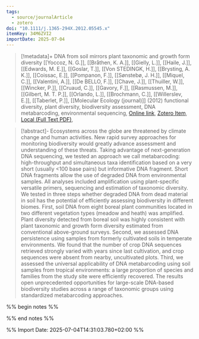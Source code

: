 ```yaml
---
tags:
  - source/journalArticle
  - zotero
doi: "10.1111/j.1365-294X.2012.05545.x"
itemKey: 34M6ZVI2
importDate: 2025-07-04
---
```

>[!metadata]+
> DNA from soil mirrors plant taxonomic and growth form diversity
> [[Yoccoz, N. G.]], [[Bråthen, K. A.]], [[Gielly, L.]], [[Haile, J.]], [[Edwards, M. E.]], [[Goslar, T.]], [[Von STEDINGK, H.]], [[Brysting, A. K.]], [[Coissac, E.]], [[Pompanon, F.]], [[Sønstebø, J. H.]], [[Miquel, C.]], [[Valentini, A.]], [[De BELLO, F.]], [[Chave, J.]], [[Thuiller, W.]], [[Wincker, P.]], [[Cruaud, C.]], [[Gavory, F.]], [[Rasmussen, M.]], [[Gilbert, M. T. P.]], [[Orlando, L.]], [[Brochmann, C.]], [[Willerslev, E.]], [[Taberlet, P.]], 
> [[Molecular Ecology (journal)]] (2012)
> functional diversity, plant diversity, biodiversity assessment, DNA metabarcoding, environmental sequencing, 
> [Online link](https://onlinelibrary.wiley.com/doi/abs/10.1111/j.1365-294X.2012.05545.x), [Zotero Item](zotero://select/library/items/34M6ZVI2), [Local (Full Text PDF)](file://C:/Users/aburg/Documents/references/zotero/storage/54BZSQZA/Yoccoz2012_DNAsoil.pdf), 

>[!abstract]-
>Ecosystems across the globe are threatened by climate change and human activities. New rapid survey approaches for monitoring biodiversity would greatly advance assessment and understanding of these threats. Taking advantage of next-generation DNA sequencing, we tested an approach we call metabarcoding: high-throughput and simultaneous taxa identification based on a very short (usually <100 base pairs) but informative DNA fragment. Short DNA fragments allow the use of degraded DNA from environmental samples. All analyses included amplification using plant-specific versatile primers, sequencing and estimation of taxonomic diversity. We tested in three steps whether degraded DNA from dead material in soil has the potential of efficiently assessing biodiversity in different biomes. First, soil DNA from eight boreal plant communities located in two different vegetation types (meadow and heath) was amplified. Plant diversity detected from boreal soil was highly consistent with plant taxonomic and growth form diversity estimated from conventional above-ground surveys. Second, we assessed DNA persistence using samples from formerly cultivated soils in temperate environments. We found that the number of crop DNA sequences retrieved strongly varied with years since last cultivation, and crop sequences were absent from nearby, uncultivated plots. Third, we assessed the universal applicability of DNA metabarcoding using soil samples from tropical environments: a large proportion of species and families from the study site were efficiently recovered. The results open unprecedented opportunities for large-scale DNA-based biodiversity studies across a range of taxonomic groups using standardized metabarcoding approaches.

%% begin notes %%

%% end notes %%

%% Import Date: 2025-07-04T14:31:03.780+02:00 %%
